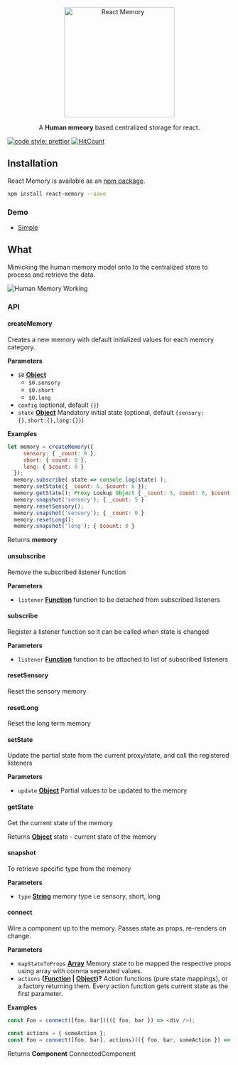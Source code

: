 <p align="center">
<a href="#" target="_blank">
<img alt="React Memory" title="React Memory" src="https://i.imgur.com/2aF8IOn.png" width="248">
</a>
</p>
<p align="center"> A <b>Human mmeory</b> based centralized storage for react.</p>

[![code style: prettier](https://img.shields.io/badge/code_style-prettier-ff69b4.svg?style=flat-square)](https://github.com/prettier/prettier)
[![HitCount](http://hits.dwyl.io/ajainvivek/react-memory.svg)](http://hits.dwyl.io/ajainvivek/react-memory)

## Installation

React Memory is available as an [npm package](https://www.npmjs.com/package/react-memory).

```sh
npm install react-memory --save
```

### Demo

* [Simple](https://codesandbox.io/s/40pn25njx7)

## What

Mimicking the human memory model onto to the centralized store to process and retrieve the data.

![Human Memory Working](http://brainmadesimple.com/memory/memory.JPG)

### API

<!-- Generated by documentation.js. Update this documentation by updating the source code. -->

#### createMemory

Creates a new memory with default initialized values for each memory category.

**Parameters**

* `$0` **[Object](https://developer.mozilla.org/docs/Web/JavaScript/Reference/Global_Objects/Object)**
  * `$0.sensory`
  * `$0.short`
  * `$0.long`
* `config` (optional, default `{}`)
* `state` **[Object](https://developer.mozilla.org/docs/Web/JavaScript/Reference/Global_Objects/Object)** Mandatory initial state (optional, default `{sensory:{},short:{},long:{}}`)

**Examples**

```javascript
let memory = createMemory({
     sensory: { _count: 0 },
     short: { count: 0 },
     long: { $count: 0 }
  });
  memory.subscribe( state => console.log(state) );
  memory.setState({ _count: 5, $count: 6 });
  memory.getState(); Proxy Lookup Object { _count: 5, count: 0, $count: 6}
  memory.snapshot('sensory'); { _count: 5 }
  memory.resetSensory();
  memory.snapshot('sensory'); { _count: 0 }
  memory.resetLong();
  memory.snapshot('long'); { $count: 0 }
```

Returns **memory**

#### unsubscribe

Remove the subscribed listener function

**Parameters**

* `listener` **[Function](https://developer.mozilla.org/docs/Web/JavaScript/Reference/Statements/function)** function to be detached from subscribed listeners

#### subscribe

Register a listener function so it can be called when state is changed

**Parameters**

* `listener` **[Function](https://developer.mozilla.org/docs/Web/JavaScript/Reference/Statements/function)** function to be attached to list of subscribed listeners

#### resetSensory

Reset the sensory memory

#### resetLong

Reset the long term memory

#### setState

Update the partial state from the current proxy/state, and call the registered listeners

**Parameters**

* `update` **[Object](https://developer.mozilla.org/docs/Web/JavaScript/Reference/Global_Objects/Object)** Partial values to be updated to the memory

#### getState

Get the current state of the memory

Returns **[Object](https://developer.mozilla.org/docs/Web/JavaScript/Reference/Global_Objects/Object)** state - current state of the memory

#### snapshot

To retrieve specific type from the memory

**Parameters**

* `type` **[String](https://developer.mozilla.org/docs/Web/JavaScript/Reference/Global_Objects/String)** memory type i.e sensory, short, long

#### connect

Wire a component up to the memory. Passes state as props, re-renders on change.

**Parameters**

* `mapStateToProps` **[Array](https://developer.mozilla.org/docs/Web/JavaScript/Reference/Global_Objects/Array)** Memory state to be mapped the respective props using array with comma seperated values.
* `actions` **([Function](https://developer.mozilla.org/docs/Web/JavaScript/Reference/Statements/function) \| [Object](https://developer.mozilla.org/docs/Web/JavaScript/Reference/Global_Objects/Object))?** Action functions (pure state mappings), or a factory returning them. Every action function gets current state as the first parameter.

**Examples**

```javascript
const Foo = connect([foo, bar])(({ foo, bar }) => <div />);
```

```javascript
const actions = { someAction };
const Foo = connect([foo, bar], actions)(({ foo, bar, someAction }) => <div />);
```

Returns **Component** ConnectedComponent
